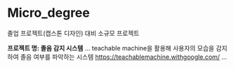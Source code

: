 # Micro_degree
졸업 프로젝트(캡스톤 디자인) 대비 소규모 프로젝트

**프로젝트 명: 졸음 감지 시스템**
...
teachable machine을 활용해 사용자의 모습을 감지하여 졸음 여부를 파악하는 시스템
https://teachablemachine.withgoogle.com/
...
